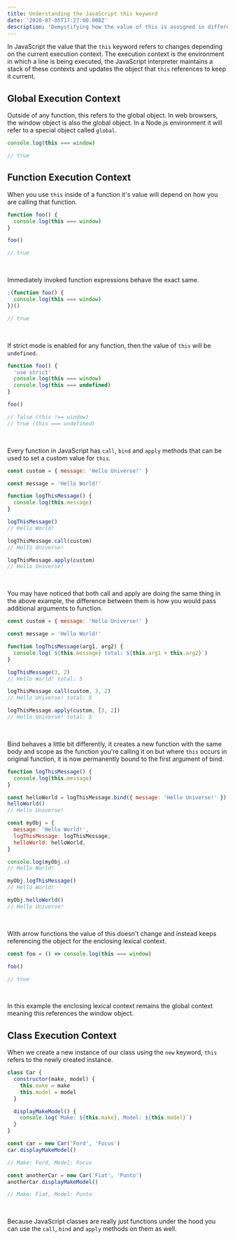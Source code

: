 ```yaml
---
title: Understanding the JavaScript this keyword
date: '2020-07-05T17:27:00.000Z'
description: 'Demystifying how the value of this is assigned in different contexts'
---
```


In JavaScript the value that the `this` keyword refers to changes depending on the current execution context. The execution context is the environment in which a line is being executed, the JavaScript interpreter maintains a stack of these contexts and updates the object that `this` references to keep it current.

## Global Execution Context

Outside of any function, this refers to the global object. In web browsers, the window object is also the global object. In
a Node.js environment it will refer to a special object called `global`.

```javascript
console.log(this === window)

// true
```

## Function Execution Context

When you use `this` inside of a function it's value will depend on how you are calling that function.

```javascript
function foo() {
  console.log(this === window)
}

foo()

// true
```

<br/>

Immediately invoked function expressions behave the exact same.

```javascript
;(function foo() {
  console.log(this === window)
})()

// true
```

<br/>

If strict mode is enabled for any function, then the value of `this` will be `undefined`.

```javascript
function foo() {
  'use strict'
  console.log(this === window)
  console.log(this === undefined)
}

foo()

// false (this !== window)
// true (this === undefined)
```

<br/>

Every function in JavaScript has `call`, `bind` and `apply` methods that can be used to set a custom value for `this`.

```javascript
const custom = { message: 'Hello Universe!' }

const message = 'Hello World!'

function logThisMessage() {
  console.log(this.message)
}

logThisMessage()
// Hello World!

logThisMessage.call(custom)
// Hello Universe!

logThisMessage.apply(custom)
// Hello Universe!
```

<br/>

You may have noticed that both call and apply are doing the same thing in the above example, the difference between them is how you would pass additional arguments to function.

```javascript
const custom = { message: 'Hello Universe!' }

const message = 'Hello World!'

function logThisMessage(arg1, arg2) {
  console.log(`${this.message} total: ${this.arg1 + this.arg2}`)
}

logThisMessage(3, 2)
// Hello World! total: 5

logThisMessage.call(custom, 3, 2)
// Hello Universe! total: 5

logThisMessage.apply(custom, [3, 2])
// Hello Universe! total: 5
```

<br/>

Bind behaves a little bit differently, it creates a new function with the same body and scope as the function you're calling it on but where `this` occurs in original function, it is now permanently bound to the first argument of bind.

```javascript
function logThisMessage() {
  console.log(this.message)
}

const helloWorld = logThisMessage.bind({ message: 'Hello Universe!' })
helloWorld()
// Hello Universe!

const myObj = {
  message: 'Hello World!',
  logThisMessage: logThisMessage,
  helloWorld: helloWorld,
}

console.log(myObj.a)
// Hello World!

myObj.logThisMessage()
// Hello World!

myObj.helloWorld()
// Hello Universe!
```

<br/>

With arrow functions the value of this doesn't change and instead keeps referencing the object for the enclosing lexical context.

```javascript
const foo = () => console.log(this === window)

foo()

// true
```

<br/>

In this example the enclosing lexical context remains the global context meaning this references the window object.

## Class Execution Context

When we create a new instance of our class using the `new` keyword, `this` refers to the newly created instance.

```javascript
class Car {
  constructor(make, model) {
    this.make = make
    this.model = model
  }

  displayMakeModel() {
    console.log(`Make: ${this.make}, Model: ${this.model}`)
  }
}

const car = new Car('Ford', 'Focus')
car.displayMakeModel()

// Make: Ford, Model: Focus

const anotherCar = new Car('Fiat', 'Punto')
anotherCar.displayMakeModel()

// Make: Fiat, Model: Punto
```

<br/>

Because JavaScript classes are really just functions under the hood you can use the `call`, `bind` and `apply` methods on them as well.
